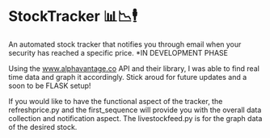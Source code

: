 # StockTracker 📊📉🕴
An automated stock tracker that notifies you through email when your security has reached a specific price. *IN DEVELOPMENT PHASE

Using the www.alphavantage.co API and their library, I was able to find real time data and graph it accordingly. Stick aroud for future updates and a soon to be FLASK setup!

If you would like to have the functional aspect of the tracker, the refreshprice.py and the first_sequence will provide you with the overall data collection and notification aspect. The livestockfeed.py is for the graph data of the desired stock. 
